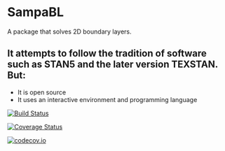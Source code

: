 # SampaBL

A package that solves 2D boundary layers.

## It attempts to follow the tradition of software such as STAN5 and the later version TEXSTAN. But:

 * It is open source
 * It uses an interactive environment and programming language





[![Build Status](https://travis-ci.org/pjabardo/SampaBL.jl.svg?branch=master)](https://travis-ci.org/pjabardo/SampaBL.jl)

[![Coverage Status](https://coveralls.io/repos/pjabardo/SampaBL.jl/badge.svg?branch=master&service=github)](https://coveralls.io/github/pjabardo/SampaBL.jl?branch=master)

[![codecov.io](http://codecov.io/github/pjabardo/SampaBL.jl/coverage.svg?branch=master)](http://codecov.io/github/pjabardo/SampaBL.jl?branch=master)
